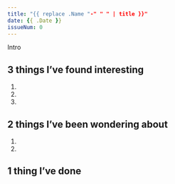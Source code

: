 ```yaml
---
title: "{{ replace .Name "-" " " | title }}"
date: {{ .Date }}
issueNum: 0
---
```


Intro

## 3 things I’ve found interesting

1. 
2. 
3. 

## 2 things I’ve been wondering about

1. 
2. 

## 1 thing I’ve done
